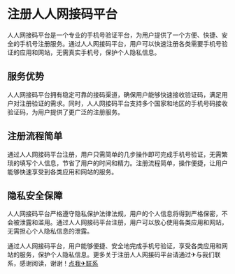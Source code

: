 # 注册人人网接码平台

人人网接码平台是一个专业的手机号验证平台，为用户提供了一个方便、快捷、安全的手机号注册服务。通过人人网接码平台，用户可以快速注册各类需要手机号验证的应用和网站，无需真实手机号，保护个人隐私信息。

## 服务优势

人人网接码平台拥有稳定可靠的接码渠道，确保用户能够快速接收验证码，满足用户对注册验证的需求。同时，人人网接码平台支持多个国家和地区的手机号码接收验证码，为用户提供了更广泛的注册服务。

## 注册流程简单

通过人人网接码平台注册，用户只需简单的几步操作即可完成手机号验证，无需繁琐的填写个人信息，节省了用户的时间和精力。注册流程简单，操作便捷，让用户能够快速享受到各类应用和网站的服务。

## 隐私安全保障

人人网接码平台严格遵守隐私保护法律法规，用户的个人信息将得到严格保密，不会被泄露和滥用。通过人人网接码平台注册，用户可以放心使用各类应用和网站，无需担心个人隐私信息的泄露。

通过人人网接码平台，用户能够便捷、安全地完成手机号验证，享受各类应用和网站的服务，保护个人隐私信息。更多关于注册人人网接码平台请通过✈与我们联系，感谢阅读，谢谢！[点我✈联系](https://1.k02.cc)